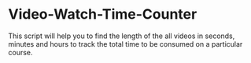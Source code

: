 # Video-Watch-Time-Counter
This script will help you to find the length of the all videos in seconds, minutes and hours to track the total time to be consumed on a particular course.
